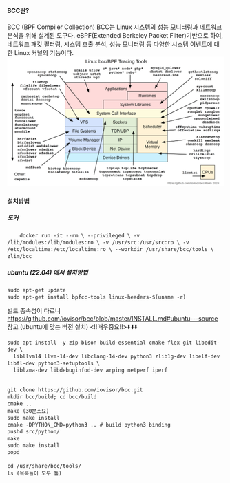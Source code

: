 #### BCC란?

BCC (BPF Compiler Collection) BCC는 Linux 시스템의 성능 모니터링과 네트워크 분석을 위해 설계된 도구다. eBPF(Extended Berkeley Packet Filter)기반으로 하여, 네트워크 패킷 필터링, 시스템 호출 분석, 성능 모니터링 등 다양한 시스템 이벤트에 대한 Linux 커널의 기능이다.
![bcc tracing tool.png](img/bcc_tracing_tool.png)



#### **설치방법**
##### **도커**
```
	docker run -it --rm \ --privileged \ -v /lib/modules:/lib/modules:ro \ -v /usr/src:/usr/src:ro \ -v /etc/localtime:/etc/localtime:ro \ --workdir /usr/share/bcc/tools \ zlim/bcc
```
##### **ubuntu (22.04) 에서 설치방법**
```
sudo apt-get update
sudo apt-get install bpfcc-tools linux-headers-$(uname -r)
```
빌드 종속성이 다르니 https://github.com/iovisor/bcc/blob/master/INSTALL.md#ubuntu---source 참고 (ubuntu에 맞는 버전 설치) <!!매우중요!!>⬇️⬇️⬇️
```
sudo apt install -y zip bison build-essential cmake flex git libedit-dev \
  libllvm14 llvm-14-dev libclang-14-dev python3 zlib1g-dev libelf-dev libfl-dev python3-setuptools \
  liblzma-dev libdebuginfod-dev arping netperf iperf
```

```

git clone https://github.com/iovisor/bcc.git
mkdir bcc/build; cd bcc/build
cmake ..
make (30분소요)
sudo make install
cmake -DPYTHON_CMD=python3 .. # build python3 binding
pushd src/python/
make
sudo make install
popd

cd /usr/share/bcc/tools/ 
ls (목록들이 모두 툴)

